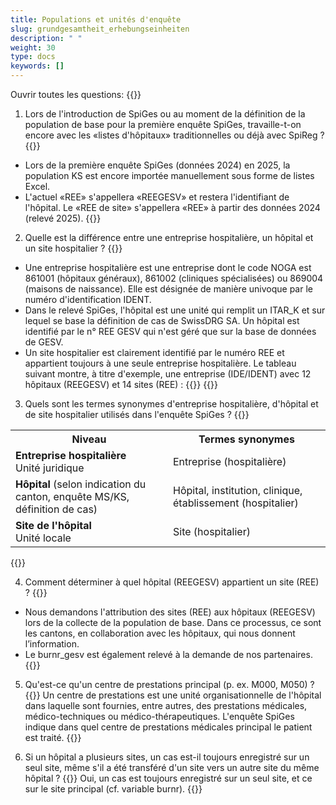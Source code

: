 ```yaml
---
title: Populations et unités d'enquête
slug: grundgesamtheit_erhebungseinheiten
description: " "
weight: 30
type: docs
keywords: []
---
```


Ouvrir toutes les questions: {{<collapsibleGroupCommand groupId="GGH">}}

1. Lors de l'introduction de SpiGes ou au moment de la définition de la population de base pour la première enquête SpiGes, travaille-t-on encore avec les «listes d'hôpitaux» traditionnelles ou déjà avec SpiReg ?
{{<collapsibleBlock groupId="GGH">}}
- Lors de la première enquête SpiGes (données 2024) en 2025, la population KS est encore importée manuellement sous forme de listes Excel.
- L'actuel «REE» s'appellera «REEGESV» et restera l'identifiant de l'hôpital. Le «REE de site» s'appellera «REE» à partir des données 2024 (relevé 2025).
{{</collapsibleBlock>}}

2. Quelle est la différence entre une entreprise hospitalière, un hôpital et un site hospitalier ?
{{<collapsibleBlock groupId="GGH">}}
- Une entreprise hospitalière est une entreprise dont le code NOGA est 861001 (hôpitaux généraux), 861002 (cliniques spécialisées) ou 869004 (maisons de naissance). Elle est désignée de manière univoque par le numéro d'identification IDENT.
- Dans le relevé SpiGes, l'hôpital est une unité qui remplit un ITAR_K et sur lequel se base la définition de cas de SwissDRG SA. Un hôpital est identifié par le n° REE GESV qui n'est géré que sur la base de données de GESV.
- Un site hospitalier est clairement identifié par le numéro REE et appartient toujours à une seule entreprise hospitalière.
Le tableau suivant montre, à titre d'exemple, une entreprise (IDE/IDENT) avec 12 hôpitaux (REEGESV) et 14 sites (REE) :
{{<insertImage image="tableauFAQ1_fr.png"  class="max-w-90">}}
{{</collapsibleBlock>}}

3. Quels sont les termes synonymes d'entreprise hospitalière, d'hôpital et de site hospitalier utilisés dans l'enquête SpiGes ?
{{<collapsibleBlock groupId="GGH">}}
<table class="w-100">
  <tr>
    <th style="width:50%"> Niveau </div></th>
    <th> Termes synonymes </th>
  </tr>
  <tr>
    <td> <b> Entreprise hospitalière </b> <br /> 
    Unité juridique
 	</td>
    <td> Entreprise (hospitalière) </td>
  </tr>
  <tr>
    <td> <b> Hôpital </b> (selon indication du canton, enquête MS/KS, définition de cas) </td>
    <td> Hôpital, institution, clinique, établissement (hospitalier) </td>
  </tr>
  <tr>
    <td> <b> Site de l'hôpital </b> <br /> 
    Unité locale
	</td>
    <td> Site (hospitalier) </td>
  </tr>
</table>
{{</collapsibleBlock>}}

4. Comment déterminer à quel hôpital (REEGESV) appartient un site (REE) ?
{{<collapsibleBlock groupId="GGH">}}
- Nous demandons l'attribution des sites (REE) aux hôpitaux (REEGESV) lors de la collecte de la population de base. Dans ce processus, ce sont les cantons, en collaboration avec les hôpitaux, qui nous donnent l’information.
- Le burnr_gesv est également relevé à la demande de nos partenaires.
{{</collapsibleBlock>}}

5. Qu'est-ce qu'un centre de prestations principal (p. ex. M000, M050) ?
{{<collapsibleBlock groupId="GGH">}}
Un centre de prestations est une unité organisationnelle de l'hôpital dans laquelle sont fournies, entre autres, des prestations médicales, médico-techniques ou médico-thérapeutiques. L'enquête SpiGes indique dans quel centre de prestations médicales principal le patient est traité. 
{{</collapsibleBlock>}}

6. Si un hôpital a plusieurs sites, un cas est-il toujours enregistré sur un seul site, même s'il a été transféré d'un site vers un autre site du même hôpital ?
{{<collapsibleBlock groupId="GGH">}}
Oui, un cas est toujours enregistré sur un seul site, et ce sur le site principal (cf. variable burnr).
{{</collapsibleBlock>}}